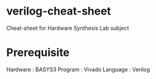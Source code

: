 # verilog-cheat-sheet
Cheat-sheet for Hardware Synthesis Lab subject

# Prerequisite
Hardware : BASYS3
Program  : Vivado
Language : Verilog
